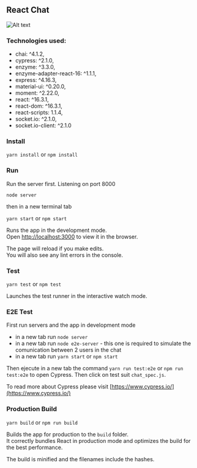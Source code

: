 ## React Chat

![Alt text](/sreenshots/react-chat-screenshot.png?raw=true "Screenshot of the Chat")

### Technologies used: 

* chai: ^4.1.2,
* cypress: ^2.1.0,
* enzyme: ^3.3.0,
* enzyme-adapter-react-16: ^1.1.1,
* express: ^4.16.3,
* material-ui: ^0.20.0,
* moment: ^2.22.0,
* react: ^16.3.1,
* react-dom: ^16.3.1,
* react-scripts: 1.1.4,
* socket.io: ^2.1.0,
* socket.io-client: ^2.1.0

### Install

`yarn install` or `npm install`

### Run

Run the server first. Listening on port 8000

`node server`

then in a new terminal tab

`yarn start` or `npm start`

Runs the app in the development mode.<br>
Open [http://localhost:3000](http://localhost:3000) to view it in the browser.

The page will reload if you make edits.<br>
You will also see any lint errors in the console.

### Test

`yarn test` or `npm test`

Launches the test runner in the interactive watch mode.<br>

### E2E Test

First run servers and the app in development mode

- in a new tab run `node server`
- in a new tab run `node e2e-server` - this one is required to simulate the comunication between 2 users in the chat
- in a new tab run `yarn start` or `npm start`

Then ejecute in a new tab the command `yarn run test:e2e` or `npm run test:e2e` to open Cypress. Then click on test suit `chat_spec.js`.

To read more about Cypress please visit [https://www.cypress.io/](https://www.cypress.io/)

### Production Build

`yarn build` or `npm run build`

Builds the app for production to the `build` folder.<br>
It correctly bundles React in production mode and optimizes the build for the best performance.

The build is minified and the filenames include the hashes.<br>
